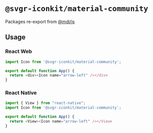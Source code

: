 # `@svgr-iconkit/material-community`

Packages re-export from [@mdi/js](https://www.npmjs.com/package/@mdi/js)

## Usage

### React Web

```javascript
import Icon from '@svgr-iconkit/material-community';

export default function App() {
  return <div><Icon name="arrow-left" /></div>
}

```

### React Native

```javascript
import { View } from "react-native";
import Icon from '@svgr-iconkit/material-community';

export default function App() {
  return <View><Icon name="arrow-left" /></View>
}

```
